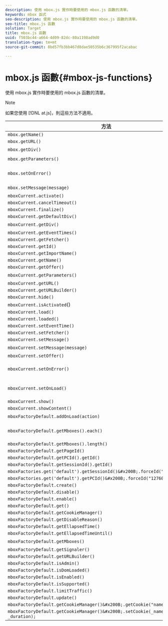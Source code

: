 ```yaml
---
description: 使用 mbox.js 實作時要使用的 mbox.js 函數的清單。
keywords: mbox 函式
seo-description: 使用 mbox.js 實作時要使用的 mbox.js 函數的清單。
seo-title: mbox.js 函數
solution: Target
title: mbox.js 函數
uuid: f503bc44-a664-4d09-82dc-80a1198ad9d0
translation-type: tm+mt
source-git-commit: 8bd57fb3bb467d8dae50535b6c367995f2acabac

---
```



# mbox.js 函數{#mbox-js-functions}

使用 mbox.js 實作時要使用的 mbox.js 函數的清單。

>[!NOTE]
>
>如果您使用 [!DNL at.js]，則這些方法不適用。

| 方法 | 附註 |
|--- |--- |
| `mbox.getName()` |  |
| `mbox.getURL()` |  |
| `mbox.getDiv()` | 傳回與 mbox 相關聯的 div (包含預設內容或選件) |
| `mbox.getParameters()` | 以兩個欄位 (名稱及值) 組成之參數的陣列 |
| `mbox.setOnError()` | 範例:<br>`mbox.setOnError(function() { alert(this.getName() +" had error"});` |
| `mbox.setMessage(message)` | 您可以在除錯視窗中看到訊息。 |
| `mboxCurrent.activate()` |  |
| `mboxCurrent.cancelTimeout()` |  |
| `mboxCurrent.finalize()` |  |
| `mboxCurrent.getDefaultDiv()` |  |
| `mboxCurrent.getDiv()` | 傳回與 mbox 相關聯的 div (包含預設內容或選件) |
| `mboxCurrent.getEventTimes()` |  |
| `mboxCurrent.getFetcher()` |  |
| `mboxCurrent.getId()` |  |
| `mboxCurrent.getImportName()` |  |
| `mboxCurrent.getName()` |  |
| `mboxCurrent.getOffer()` |  |
| `mboxCurrent.getParameters()` | 以兩個欄位 (名稱及值) 組成之參數的陣列。 |
| `mboxCurrent.getURL()` |  |
| `mboxCurrent.getURLBuilder()` |  |
| `mboxCurrent.hide()` |  |
| `mboxCurrent.isActivated`() |  |
| `mboxCurrent.load()` |  |
| `mboxCurrent.loaded()` |  |
| `mboxCurrent.setEventTime()` |  |
| `mboxCurrent.setFetcher()` |  |
| `mboxCurrent.setMessage()` |  |
| `mboxCurrent.setMessage(message)` | 在除錯視窗中檢視訊息。 |
| `mboxCurrent.setOffer()` |  |
| `mboxCurrent.setOnError()` | 範例:<br>`mboxCurrent.setOnError(function(){ alert(this.getName() +" had error"});` |
| `mboxCurrent.setOnLoad()` | 範例:<br>`mboxCurrent.setOnLoad(function(){alert(this.getName()+" loaded")});` |
| `mboxCurrent.show()` |  |
| `mboxCurrent.showContent()` |  |
| `mboxFactoryDefault.addOnLoad(action)` | 頁面載入時呼叫的動作。 |
| `mboxFactoryDefault.getMboxes().each()` | 範例:<br>`mboxFactoryDefault.getMboxes().each(function() { alert(mbox.getName()) };` |
| `mboxFactoryDefault.getMboxes().length()` |  |
| `mboxFactoryDefault.getPageId()` |  |
| `mboxFactoryDefault.getPCId().getId()` |  |
| `mboxFactoryDefault.getSessionId().getId()` |  |
| `mboxFactories.get('default').getSessionId()&#x200B;.forceId("1276011116668");` |  |
| `mboxFactories.get('default').getPCId()&#x200B;.forceId("1276011116668");` |  |
| `mboxFactoryDefault.create()` |  |
| `mboxFactoryDefault.disable()` |  |
| `mboxFactoryDefault.enable()` |  |
| `mboxFactoryDefault.get()` |  |
| `mboxFactoryDefault.getCookieManager()` |  |
| `mboxFactoryDefault.getDisableReason()` |  |
| `mboxFactoryDefault.getEllapsedTime()` |  |
| `mboxFactoryDefault.getEllapsedTimeUntil()` |  |
| `mboxFactoryDefault.getMboxes()` | 傳回 `mboxList`。 |
| `mboxFactoryDefault.getSignaler()` |  |
| `mboxFactoryDefault.getURLBuilder()` |  |
| `mboxFactoryDefault.isAdmin()` |  |
| `mboxFactoryDefault.isDomLoaded()` |  |
| `mboxFactoryDefault.isEnabled()` |  |
| `mboxFactoryDefault.isSupported()` |  |
| `mboxFactoryDefault.limitTraffic()` |  |
| `mboxFactoryDefault.update()` |  |
| `mboxFactoryDefault.getCookieManager()&#x200B;.getCookie("name")//!= null) {` |  |
| `mboxFactoryDefault.getCookieManager()&#x200B;.setCookie(_name,_value, _duration);` |  |